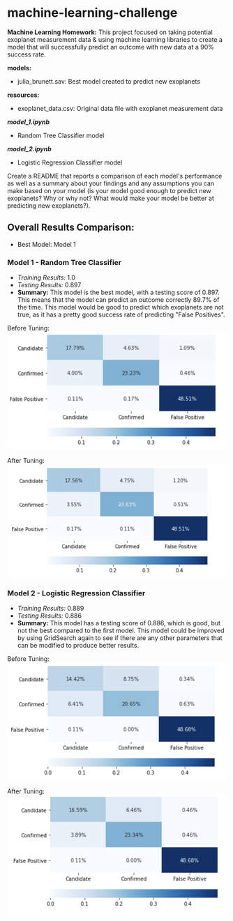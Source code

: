 # machine-learning-challenge
**Machine Learning Homework:** This project focused on taking potential exoplanet measurement data & using machine learning libraries to create a model that will successfully predict an outcome with new data at a 90% success rate.

**models:**
- julia_brunett.sav: Best model created to predict new exoplanets

**resources:**
- exoplanet_data.csv: Original data file with exoplanet measurement data

***model_1.ipynb***
- Random Tree Classifier model

***model_2.ipynb***
- Logistic Regression Classifier model

Create a README that reports a comparison of each model's performance as well as a summary about your findings and any assumptions you can make based on your model (is your model good enough to predict new exoplanets? Why or why not? What would make your model be better at predicting new exoplanets?).


## Overall Results Comparison:
- Best Model: Model 1

### Model 1 - Random Tree Classifier
- *Training Results:* 1.0
- *Testing Results:* 0.897
- **Summary:** This model is the best model, with a testing score of 0.897. This means that the model can predict an outcome correctly 89.7% of the time. This model would be good to predict which exoplanets are not true, as it has a pretty good success rate of predicting "False Positives".

Before Tuning:
![Model-1 Before](./images/model_1_b.png)

After Tuning:
![Model-1 After](./images/model_1_a.png)

### Model 2 - Logistic Regression Classifier
- *Training Results:* 0.889
- *Testing Results:* 0.886
- **Summary:** This model has a testing score of 0.886, which is good, but not the best compared to the first model. This model could be improved by using GridSearch again to see if there are any other parameters that can be modified to produce better results.

Before Tuning:
![Model-2 Before](./images/model_2_b.png)

After Tuning:
![Model-2 After](./images/model_2_a.png)





